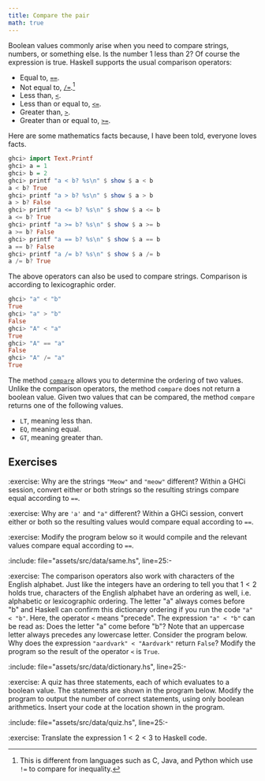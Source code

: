 ```yaml
---
title: Compare the pair
math: true
---
```


Boolean values commonly arise when you need to compare strings, numbers, or
something else. Is the number 1 less than 2? Of course the expression is true.
Haskell supports the usual comparison operators:

-   Equal to, [`==`][equalTo].
-   Not equal to, [`/=`][notEqual].[^a]
-   Less than, [`<`][lessThan].
-   Less than or equal to, [`<=`][lessThanEqual].
-   Greater than, [`>`][greaterThan].
-   Greater than or equal to, [`>=`][greaterThanEqual].

Here are some mathematics facts because, I have been told, everyone loves facts.

```haskell
ghci> import Text.Printf
ghci> a = 1
ghci> b = 2
ghci> printf "a < b? %s\n" $ show $ a < b
a < b? True
ghci> printf "a > b? %s\n" $ show $ a > b
a > b? False
ghci> printf "a <= b? %s\n" $ show $ a <= b
a <= b? True
ghci> printf "a >= b? %s\n" $ show $ a >= b
a >= b? False
ghci> printf "a == b? %s\n" $ show $ a == b
a == b? False
ghci> printf "a /= b? %s\n" $ show $ a /= b
a /= b? True
```

The above operators can also be used to compare strings. Comparison is according
to lexicographic order.

```haskell
ghci> "a" < "b"
True
ghci> "a" > "b"
False
ghci> "A" < "a"
True
ghci> "A" == "a"
False
ghci> "A" /= "a"
True
```

The method [`compare`][compare] allows you to determine the ordering of two
values. Unlike the comparison operators, the method `compare` does not return a
boolean value. Given two values that can be compared, the method `compare`
returns one of the following values.

-   `LT`, meaning less than.
-   `EQ`, meaning equal.
-   `GT`, meaning greater than.

<!--=========================================================================-->

## Exercises

<!-- prettier-ignore-start -->
:exercise:
Why are the strings `"Meow"` and `"meow"` different? Within a GHCi session,
convert either or both strings so the resulting strings compare equal according
to `==`.
<!-- prettier-ignore-end -->

<!-- prettier-ignore-start -->
:exercise:
Why are `'a'` and `"a"` different? Within a GHCi session, convert either or both
so the resulting values would compare equal according to `==`.
<!-- prettier-ignore-end -->

<!-- prettier-ignore-start -->
:exercise:
Modify the program below so it would compile and the relevant values compare
equal according to `==`.
<!-- prettier-ignore-end -->

:include: file="assets/src/data/same.hs", line=25:-

<!-- prettier-ignore-start -->
:exercise:
The comparison operators also work with characters of the English alphabet. Just
like the integers have an ordering to tell you that $1 < 2$ holds true,
characters of the English alphabet have an ordering as well, i.e. alphabetic or
lexicographic ordering. The letter "a" always comes before "b" and Haskell can
confirm this dictionary ordering if you run the code `"a" < "b"`. Here, the
operator `<` means "precede". The expression `"a" < "b"` can be read as: Does
the letter "a" come before "b"? Note that an uppercase letter always precedes
any lowercase letter. Consider the program below. Why does the expression
`"aardvark" < "Aardvark"` return `False`? Modify the program so the result of
the operator `<` is `True`.
<!-- prettier-ignore-end -->

:include: file="assets/src/data/dictionary.hs", line=25:-

<!-- prettier-ignore-start -->
:exercise:
A quiz has three statements, each of which evaluates to a boolean value. The
statements are shown in the program below. Modify the program to output the
number of correct statements, using only boolean arithmetics. Insert your code
at the location shown in the program.
<!-- prettier-ignore-end -->

:include: file="assets/src/data/quiz.hs", line=25:-

<!-- prettier-ignore-start -->
:exercise:
Translate the expression $1 < 2 < 3$ to Haskell code.
<!-- prettier-ignore-end -->

<!--=========================================================================-->

[^a]:
    This is different from languages such as C, Java, and Python which use `!=`
    to compare for inequality.

<!--=========================================================================-->

<!-- prettier-ignore-start -->
[compare]: https://web.archive.org/web/20231128114053/https://hackage.haskell.org/package/base-4.19.0.0/docs/Prelude.html#v:compare
[equalTo]: https://web.archive.org/web/20231128114053/https://hackage.haskell.org/package/base-4.19.0.0/docs/Prelude.html#v:-61--61-
[greaterThan]: https://web.archive.org/web/20231128114053/https://hackage.haskell.org/package/base-4.19.0.0/docs/Prelude.html#v:-62-
[greaterThanEqual]: https://web.archive.org/web/20231128114053/https://hackage.haskell.org/package/base-4.19.0.0/docs/Prelude.html#v:-62--61-
[lessThan]: https://web.archive.org/web/20231128114053/https://hackage.haskell.org/package/base-4.19.0.0/docs/Prelude.html#v:-60-
[lessThanEqual]: https://web.archive.org/web/20231128114053/https://hackage.haskell.org/package/base-4.19.0.0/docs/Prelude.html#v:-60--61-
[notEqual]: https://web.archive.org/web/20231128114053/https://hackage.haskell.org/package/base-4.19.0.0/docs/Prelude.html#v:-47--61-
<!-- prettier-ignore-end -->
